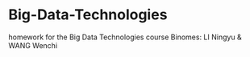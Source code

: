 # Big-Data-Technologies
homework for the Big Data Technologies course
Binomes: LI Ningyu & WANG Wenchi
